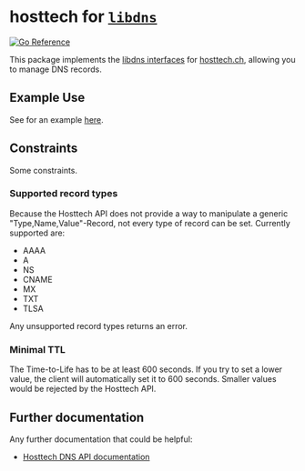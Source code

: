hosttech for [`libdns`](https://github.com/libdns/libdns)
=======================

[![Go Reference](https://pkg.go.dev/badge/test.svg)](https://pkg.go.dev/github.com/libdns/hosttech)

This package implements the [libdns interfaces](https://github.com/libdns/libdns) for [hosttech.ch](https://hosttech.ch), allowing you to manage DNS records.

## Example Use
See for an example [here](./provider_example.go).

## Constraints
Some constraints.
### Supported record types
Because the Hosttech API does not provide a way to manipulate a generic "Type,Name,Value"-Record, not every type of record can be set. Currently supported are:
- AAAA
- A
- NS
- CNAME
- MX
- TXT
- TLSA

Any unsupported record types returns an error.

### Minimal TTL
The Time-to-Life has to be at least 600 seconds. If you try to set a lower value, the client will
automatically set it to 600 seconds. Smaller values would be rejected by the Hosttech API.

## Further documentation
Any further documentation that could be helpful:
 - [Hosttech DNS API documentation](https://api.ns1.hosttech.eu/api/documentation)


